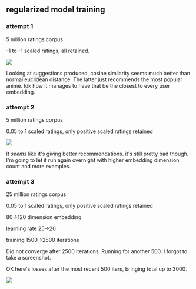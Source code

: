 ## regularized model training

### attempt 1

5 million ratings corpus

-1 to -1 scaled ratings, all retained.

![](https://ameo.link/u/9wt.png)

Looking at suggestions produced, cosine similarity seems much better than normal euclidean distance.  The latter just recommends the most popular anime.  Idk how it manages to have that be the closest to every user embedding.

### attempt 2

5 million ratings corpus

0.05 to 1 scaled ratings, only positive scaled ratings retained

![](https://ameo.link/u/9wu.png)

It *seems* like it's giving better recommendations.  it's still pretty bad though.  I'm going to let it run again overnight with higher embedding dimension count and more examples.


### attempt 3

25 million ratings corpus

0.05 to 1 scaled ratings, only positive scaled ratings retained

80->120 dimension embedding

learning rate 25->20

training 1500->2500 iterations

Did not converge after 2500 iterations.  Running for another 500.  I forgot to take a screenshot.

OK here's losses after the most recent 500 iters, bringing total up to 3000:

![](https://ameo.link/u/9wv.png)
